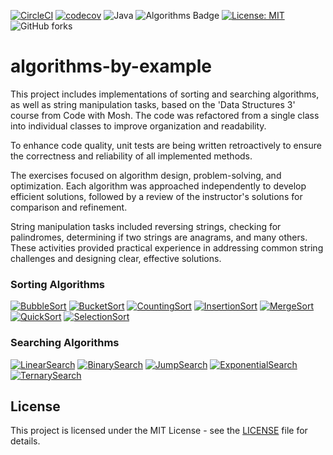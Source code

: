 [![CircleCI](https://dl.circleci.com/status-badge/img/circleci/K6MEbnQdqEgQE7qSJFetp9/CDJnRB9pgU48fFx4BCktbT/tree/main.svg?style=svg&circle-token=CCIPRJ_3jFUj7bb1nopCjVd46BTUG_b38315ec66cd8ddd7fd90724e01bcdc4ef7c83df)](https://dl.circleci.com/status-badge/redirect/circleci/K6MEbnQdqEgQE7qSJFetp9/CDJnRB9pgU48fFx4BCktbT/tree/main)
[![codecov](https://codecov.io/gh/MiroslavKolosnjaji/algorithms-by-example/graph/badge.svg?token=5jSKiQxTQf)](https://codecov.io/gh/MiroslavKolosnjaji/algorithms-by-example)
![Java](https://img.shields.io/badge/Java-17-brightgreen)
![Algorithms Badge](https://img.shields.io/badge/Algorithms-Learning-informational?style=round-square&color=brightgreen)
[![License: MIT](https://img.shields.io/badge/License-MIT-green.svg)](https://opensource.org/licenses/MIT)
![GitHub forks](https://img.shields.io/github/forks/MiroslavKolosnjaji/algorithms-by-example)

# algorithms-by-example

This project includes implementations of sorting and searching algorithms, as well as string manipulation tasks, based on the 'Data Structures 3' course from Code with Mosh.
The code was refactored from a single class into individual classes to improve organization and readability.

To enhance code quality, unit tests are being written retroactively to ensure the correctness and reliability of all implemented methods.

The exercises focused on algorithm design, problem-solving, and optimization.
Each algorithm was approached independently to develop efficient solutions, followed by a review of the instructor's solutions for comparison and refinement.

String manipulation tasks included reversing strings, checking for palindromes, determining if two strings are anagrams, and many others.
These activities provided practical experience in addressing common string challenges and designing clear, effective solutions.

### Sorting Algorithms

[![BubbleSort](https://img.shields.io/badge/BubbleSort-%23FF5733?style=for-the-badge&logo=github)](https://github.com/MiroslavKolosnjaji/algorithms-by-example/blob/main/src/main/java/com/myproject/sorting/BubbleSort.java)
[![BucketSort](https://img.shields.io/badge/BucketSort-%23C70039?style=for-the-badge&logo=github)](https://github.com/MiroslavKolosnjaji/algorithms-by-example/blob/main/src/main/java/com/myproject/sorting/BucketSort.java)
[![CountingSort](https://img.shields.io/badge/CountingSort-%23900C3F?style=for-the-badge&logo=github)](https://github.com/MiroslavKolosnjaji/algorithms-by-example/blob/main/src/main/java/com/myproject/sorting/CountingSort.java)
[![InsertionSort](https://img.shields.io/badge/InsertionSort-%23581845?style=for-the-badge&logo=github)](https://github.com/MiroslavKolosnjaji/algorithms-by-example/blob/main/src/main/java/com/myproject/sorting/InsertionSort.java)
[![MergeSort](https://img.shields.io/badge/MergeSort-%23203A60?style=for-the-badge&logo=github)](https://github.com/MiroslavKolosnjaji/algorithms-by-example/blob/main/src/main/java/com/myproject/sorting/MergeSort.java)
[![QuickSort](https://img.shields.io/badge/QuickSort-%23182F50?style=for-the-badge&logo=github)](https://github.com/MiroslavKolosnjaji/algorithms-by-example/blob/main/src/main/java/com/myproject/sorting/QuickSort.java)
[![SelectionSort](https://img.shields.io/badge/SelectionSort-%23102340?style=for-the-badge&logo=github)](https://github.com/MiroslavKolosnjaji/algorithms-by-example/blob/main/src/main/java/com/myproject/sorting/SelectionSort.java)

### Searching Algorithms

[![LinearSearch](https://img.shields.io/badge/LinearSearch-%23FF5733?style=for-the-badge&logo=github)](https://github.com/MiroslavKolosnjaji/algorithms-by-example/blob/main/src/main/java/com/myproject/search/LinearSearch.java)
[![BinarySearch](https://img.shields.io/badge/BinarySearch-%23C70039?style=for-the-badge&logo=github)](https://github.com/MiroslavKolosnjaji/algorithms-by-example/blob/main/src/main/java/com/myproject/search/BinarySearch.java)
[![JumpSearch](https://img.shields.io/badge/JumpSearch-%23900C3F?style=for-the-badge&logo=github)](https://github.com/MiroslavKolosnjaji/algorithms-by-example/blob/main/src/main/java/com/myproject/search/JumpSearch.java)
[![ExponentialSearch](https://img.shields.io/badge/ExponentialSearch-%23581845?style=for-the-badge&logo=github)](https://github.com/MiroslavKolosnjaji/algorithms-by-example/blob/main/src/main/java/com/myproject/search/ExponentialSearch.java)
[![TernarySearch](https://img.shields.io/badge/TernarySearch-%231A5276?style=for-the-badge&logo=github)](https://github.com/MiroslavKolosnjaji/algorithms-by-example/blob/main/src/main/java/com/myproject/search/TernarySearch.java)

## License

This project is licensed under the MIT License - see the [LICENSE](LICENSE) file for details.
